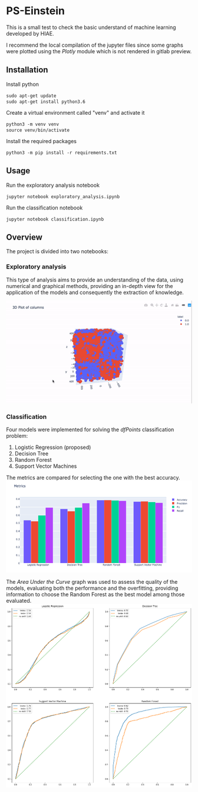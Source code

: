 # PS-Einstein

This is a small test to check the basic understand of machine learning developed by HIAE.

I recommend the local compilation of the jupyter files since some graphs were plotted using the *Plotly* module which is not rendered in gitlab preview.

## Installation

Install python
```
sudo apt-get update
sudo apt-get install python3.6
```

Create a virtual environment called "venv" and activate it
```
python3 -m venv venv
source venv/bin/activate
```

Install the required packages
```
python3 -m pip install -r requirements.txt
```

## Usage 

Run the exploratory analysis notebook
```
jupyter notebook exploratory_analysis.ipynb
```

Run the classification notebook
```
jupyter notebook classification.ipynb
```

## Overview

The project is divided into two notebooks:

### Exploratory analysis

This type of analysis aims to provide an understanding of the data, using numerical and graphical methods, providing an in-depth view for the application of the models and consequently the extraction of knowledge.

![3dplot](images/3dplot.gif?raw=true)

### Classification

Four models were implemented for solving the *dfPoints* classification problem:
1. Logistic Regression (proposed)
2. Decision Tree
3. Random Forest
4. Support Vector Machines

The metrics are compared for selecting the one with the best accuracy.
![3dplot](images/metrics.png?raw=true)

The *Area Under the Curve* graph was used to assess the quality of the models, evaluating both the performance and the overfitting, providing information to choose the Random Forest as the best model among those evaluated.
![3dplot](images/auc.png?raw=true)